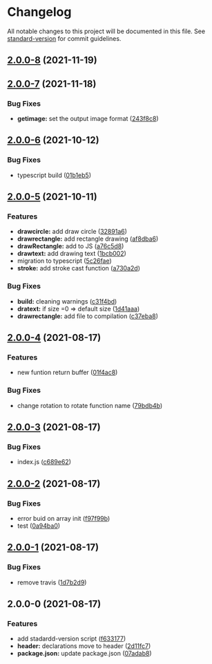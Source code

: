 # Changelog

All notable changes to this project will be documented in this file. See [standard-version](https://github.com/conventional-changelog/standard-version) for commit guidelines.

## [2.0.0-8](https://github.com/stephaneHerraiz/node-imagemagick-native-v2/compare/v2.0.0-7...v2.0.0-8) (2021-11-19)

## [2.0.0-7](https://github.com/stephaneHerraiz/node-imagemagick-native-v2/compare/v2.0.0-6...v2.0.0-7) (2021-11-18)


### Bug Fixes

* **getimage:** set the output image format ([243f8c8](https://github.com/stephaneHerraiz/node-imagemagick-native-v2/commit/243f8c8d876a36c1f2cac23ec7197473207bc30c))

## [2.0.0-6](https://github.com/stephaneHerraiz/node-imagemagick-native-v2/compare/v2.0.0-5...v2.0.0-6) (2021-10-12)


### Bug Fixes

* typescript build ([01b1eb5](https://github.com/stephaneHerraiz/node-imagemagick-native-v2/commit/01b1eb5879c47fe88f1001c665510112b1a84c84))

## [2.0.0-5](https://github.com/stephaneHerraiz/node-imagemagick-native-v2/compare/v2.0.0-4...v2.0.0-5) (2021-10-11)


### Features

* **drawcircle:** add draw circle ([32891a6](https://github.com/stephaneHerraiz/node-imagemagick-native-v2/commit/32891a658e5eb1af8496feee03fc60eccdc0c760))
* **drawrectangle:** add rectangle drawing  ([af8dba6](https://github.com/stephaneHerraiz/node-imagemagick-native-v2/commit/af8dba62480052c1951cc01b5c5ee51425db9c3f))
* **drawRectangle:** add to JS ([a76c5d8](https://github.com/stephaneHerraiz/node-imagemagick-native-v2/commit/a76c5d826be9c9a2c5b31a3177631e2869fa2eae))
* **drawtext:** add drawing text ([1bcb002](https://github.com/stephaneHerraiz/node-imagemagick-native-v2/commit/1bcb0028723394a93a7653a3511e3d00034b1e76))
* migration to typescript ([5c26fae](https://github.com/stephaneHerraiz/node-imagemagick-native-v2/commit/5c26fae40dbb0710b0ceecfa6aded84984ca3807))
* **stroke:** add stroke cast function ([a730a2d](https://github.com/stephaneHerraiz/node-imagemagick-native-v2/commit/a730a2d255a880088685ecac693eeb5594a58c0f))


### Bug Fixes

* **build:** cleaning warnings ([c31f4bd](https://github.com/stephaneHerraiz/node-imagemagick-native-v2/commit/c31f4bd774af7a93faedf799f3e5e6ce9dd56e91))
* **dratext:** if size =0 => default size ([1d41aaa](https://github.com/stephaneHerraiz/node-imagemagick-native-v2/commit/1d41aaaeaec1f4bcabf4d9d43aa1562781ab8a21))
* **drawrectangle:** add file to compilation ([c37eba8](https://github.com/stephaneHerraiz/node-imagemagick-native-v2/commit/c37eba889d7e953003cef0a8dc9ec16244c5ada6))

## [2.0.0-4](https://github.com/stephaneHerraiz/node-imagemagick-native-v2/compare/v2.0.0-3...v2.0.0-4) (2021-08-17)


### Features

* new funtion return buffer ([01f4ac8](https://github.com/stephaneHerraiz/node-imagemagick-native-v2/commit/01f4ac8ac05cf29f00c5d020c758f3a6254c9e7f))


### Bug Fixes

* change rotation to rotate function name ([79bdb4b](https://github.com/stephaneHerraiz/node-imagemagick-native-v2/commit/79bdb4b5dcddfc1bcc33f311397d429cabc9bc28))

## [2.0.0-3](https://github.com/stephaneHerraiz/node-imagemagick-native-v2/compare/v2.0.0-2...v2.0.0-3) (2021-08-17)


### Bug Fixes

* index.js ([c689e62](https://github.com/stephaneHerraiz/node-imagemagick-native-v2/commit/c689e62d27ca20baec02e047e1efb362fb5e8269))

## [2.0.0-2](https://github.com/stephaneHerraiz/node-imagemagick-native-v2/compare/v2.0.0-1...v2.0.0-2) (2021-08-17)


### Bug Fixes

* error buid on array init ([f97f99b](https://github.com/stephaneHerraiz/node-imagemagick-native-v2/commit/f97f99b26de23e208a47e48be68e62ee3e67f70f))
* test ([0a94ba0](https://github.com/stephaneHerraiz/node-imagemagick-native-v2/commit/0a94ba0ba1a00c48fc178f2f4f0b929af41d49fe))

## [2.0.0-1](https://github.com/stephaneHerraiz/node-imagemagick-native-v2/compare/v2.0.0-0...v2.0.0-1) (2021-08-17)


### Bug Fixes

* remove travis ([1d7b2d9](https://github.com/stephaneHerraiz/node-imagemagick-native-v2/commit/1d7b2d9a8eea17358e8322a8d4ec0b08393318fd))

## 2.0.0-0 (2021-08-17)


### Features

* add stadardd-version script ([f633177](https://github.com/stephaneHerraiz/node-imagemagick-native-v2/commit/f633177c8950fd61bbc60448d395cdac67bf499b))
* **header:** declarations move to header ([2d11fc7](https://github.com/stephaneHerraiz/node-imagemagick-native-v2/commit/2d11fc78e4959e8873d7ebfa0c5c7f437f2e4ce4))
* **package.json:** update package.json ([07adab8](https://github.com/stephaneHerraiz/node-imagemagick-native-v2/commit/07adab8ce1345a6acc613be6eccf5bd002b46b3c))
